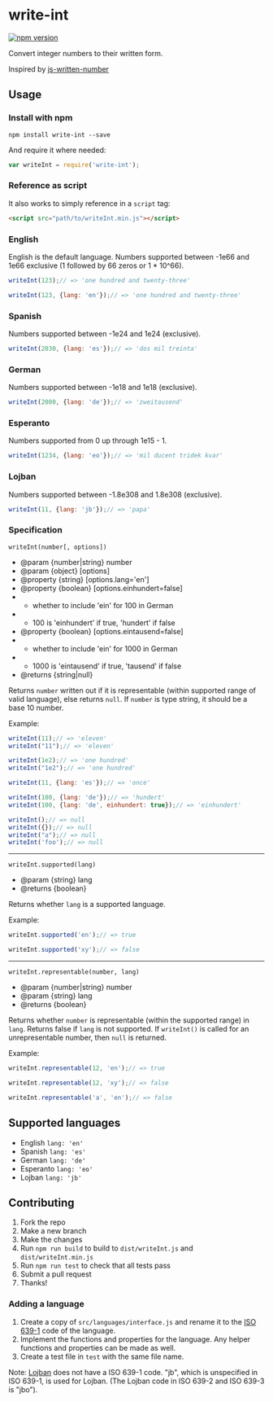 # write-int

[![npm version](https://badge.fury.io/js/write-int.svg)](https://badge.fury.io/js/write-int)

Convert integer numbers to their written form.

Inspired by [js-written-number](https://github.com/yamadapc/js-written-number)

## Usage
### Install with npm
```
npm install write-int --save
```

And require it where needed:
```JavaScript
var writeInt = require('write-int');
```

### Reference as script
It also works to simply reference in a `script` tag:
```HTML
<script src="path/to/writeInt.min.js"></script>
```

### English
English is the default language. Numbers supported between -1e66 and 1e66 exclusive (1 followed by 66 zeros or 1 * 10^66).
```JavaScript
writeInt(123);// => 'one hundred and twenty-three'

writeInt(123, {lang: 'en'});// => 'one hundred and twenty-three'
```

### Spanish
Numbers supported between -1e24 and 1e24 (exclusive).
```JavaScript
writeInt(2030, {lang: 'es'});// => 'dos mil treinta'
```

### German
Numbers supported between -1e18 and 1e18 (exclusive).
```JavaScript
writeInt(2000, {lang: 'de'});// => 'zweitausend'
```

### Esperanto
Numbers supported from 0 up through 1e15 - 1.
```JavaScript
writeInt(1234, {lang: 'eo'});// => 'mil ducent tridek kvar'
```

### Lojban
Numbers supported between -1.8e308 and 1.8e308 (exclusive).
```JavaScript
writeInt(11, {lang: 'jb'});// => 'papa'
```

### Specification
`writeInt(number[, options])`

- @param {number|string} number
- @param {object} [options]
- @property {string} [options.lang='en']
- @property {boolean} [options.einhundert=false]
- - whether to include 'ein' for 100 in German
- - 100 is 'einhundert' if true, 'hundert' if false
- @property {boolean} [options.eintausend=false]
- - whether to include 'ein' for 1000 in German
- - 1000 is 'eintausend' if true, 'tausend' if false
- @returns {string|null}

Returns `number` written out if it is representable (within supported range of valid language), else returns `null`. If `number` is type string, it should be a base 10 number.

Example:
```JavaScript
writeInt(11);// => 'eleven'
writeInt("11");// => 'eleven'

writeInt(1e2);// => 'one hundred'
writeInt("1e2");// => 'one hundred'

writeInt(11, {lang: 'es'});// => 'once'

writeInt(100, {lang: 'de'});// => 'hundert'
writeInt(100, {lang: 'de', einhundert: true});// => 'einhundert'

writeInt();// => null
writeInt({});// => null
writeInt("a");// => null
writeInt('foo');// => null
```

---

`writeInt.supported(lang)`

- @param {string} lang
- @returns {boolean}

Returns whether `lang` is a supported language.

Example:
```Javascript
writeInt.supported('en');// => true

writeInt.supported('xy');// => false
```

---

`writeInt.representable(number, lang)`

- @param {number|string} number
- @param {string} lang
- @returns {boolean}

Returns whether `number` is representable (within the supported range) in `lang`. Returns false if `lang` is not supported. If `writeInt()` is called for an unrepresentable number, then `null` is returned.

Example:
```Javascript
writeInt.representable(12, 'en');// => true

writeInt.representable(12, 'xy');// => false

writeInt.representable('a', 'en');// => false
```

## Supported languages
- English `lang: 'en'`
- Spanish `lang: 'es'`
- German `lang: 'de'`
- Esperanto `lang: 'eo'`
- Lojban `lang: 'jb'`

## Contributing
1. Fork the repo
2. Make a new branch
3. Make the changes
4. Run `npm run build` to build to `dist/writeInt.js` and `dist/writeInt.min.js`
4. Run `npm run test` to check that all tests pass
5. Submit a pull request
6. Thanks!

### Adding a language
1. Create a copy of `src/languages/interface.js` and rename it to the [ISO 639-1](https://en.wikipedia.org/wiki/List_of_ISO_639-1_codes) code of the language.
2. Implement the functions and properties for the language. Any helper functions and properties can be made as well.
3. Create a test file in `test` with the same file name.

Note: [Lojban](https://en.wikipedia.org/wiki/Lojban) does not have a ISO 639-1 code. "jb", which is unspecified in ISO 639-1, is used for Lojban. (The Lojban code in ISO 639-2 and ISO 639-3 is "jbo").
